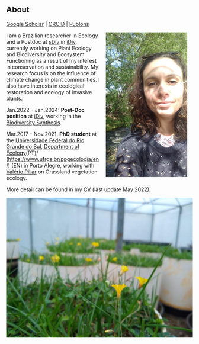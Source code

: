 ## About
[Google Scholar](https://scholar.google.com/)  \|  [ORCID](https://orcid.org/0000-0002-6766-3904)  \|  [Publons](https://publons.com/researcher/1910318/daniela-hoss/)

<img style="padding: 0 15px; float: right;" src="profile_DH.jpg" align="right" width="220">
                                      

I am a Brazilian researcher in Ecology and a Postdoc at [sDiv](https://www.idiv.de/en/sdiv.html) in [iDiv](https://www.idiv.de/en/sdiv.html), currently working on Plant Ecology and Biodiversity and Ecosystem Functioning as a result of my interest in conservation and sustainability. My research focus is on the influence of climate change in plant communities. I also have interests in ecological restoration and ecology of invasive plants.


Jan.2022 - Jan.2024: **Post-Doc position** at [iDiv](https://www.idiv.de/en/sdiv.html), working in the [Biodiversity Synthesis](https://www.idiv.de/en/groups-and-people/core-groups/synthesis.html).

Mar.2017 - Nov.2021: **PhD student** at the [Universidade Federal do Rio Grande do Sul, Department of Ecology](https://www.ufrgs.br/ppgecologia/)(PT)/ (https://www.ufrgs.br/ppgecologia/en/) (EN) in Porto Alegre, working with [Valério Pillar](http://ecoqua.ecologia.ufrgs.br/main.html) on Grassland vegetation ecology.

More detail can be found in my [CV](/XX.pdf) (last update May 2022).



 <img src="rem1.jpeg"  align="center" width="700">


